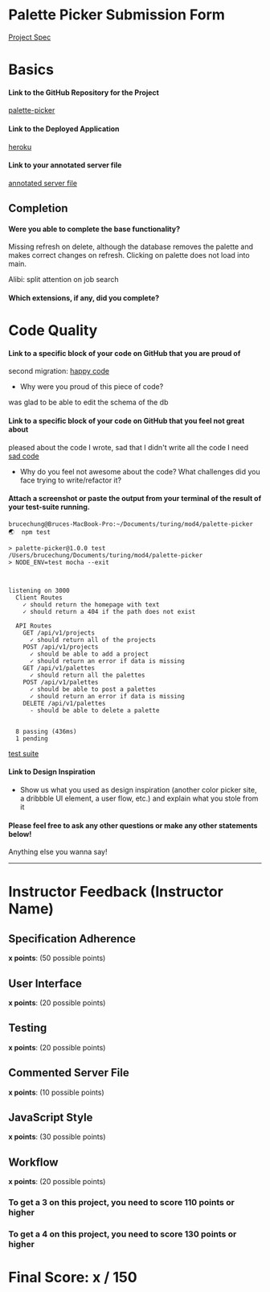 # Palette Picker Submission Form

[Project Spec](http://frontend.turing.io/projects/palette-picker.html)

# Basics

#### Link to the GitHub Repository for the Project
[palette-picker](https://github.com/brucekchung/palette-picker)

#### Link to the Deployed Application
[heroku](https://palette-picker-bruce.herokuapp.com/)

#### Link to your annotated server file
[annotated server file](https://github.com/brucekchung/palette-picker/blob/comments/server.js)

## Completion

#### Were you able to complete the base functionality?

Missing refresh on delete, although the database removes the palette and makes correct changes on refresh.
Clicking on palette does not load into main.

Alibi: split attention on job search

#### Which extensions, if any, did you complete?

# Code Quality

#### Link to a specific block of your code on GitHub that you are proud of
second migration:
[happy code](https://github.com/brucekchung/palette-picker/blob/master/db/migrations/20180315080632_add-array.js)

* Why were you proud of this piece of code?

was glad to be able to edit the schema of the db

#### Link to a specific block of your code on GitHub that you feel not great about

pleased about the code I wrote, sad that I didn't write all the code I need
[sad code]()

* Why do you feel not awesome about the code? What challenges did you face trying to write/refactor it?

#### Attach a screenshot or paste the output from your terminal of the result of your test-suite running.

```
brucechung@Bruces-MacBook-Pro:~/Documents/turing/mod4/palette-picker 🌏  npm test

> palette-picker@1.0.0 test /Users/brucechung/Documents/turing/mod4/palette-picker
> NODE_ENV=test mocha --exit



listening on 3000
  Client Routes
    ✓ should return the homepage with text
    ✓ should return a 404 if the path does not exist

  API Routes
    GET /api/v1/projects
      ✓ should return all of the projects
    POST /api/v1/projects
      ✓ should be able to add a project
      ✓ should return an error if data is missing
    GET /api/v1/palettes
      ✓ should return all the palettes
    POST /api/v1/palettes
      ✓ should be able to post a palettes
      ✓ should return an error if data is missing
    DELETE /api/v1/palettes
      - should be able to delete a palette


  8 passing (436ms)
  1 pending
```
[test suite]()

#### Link to Design Inspiration

* Show us what you used as design inspiration (another color picker site, a dribbble UI element, a user flow, etc.) and explain what you stole from it

#### Please feel free to ask any other questions or make any other statements below!

Anything else you wanna say!

-----


# Instructor Feedback (Instructor Name)

## Specification Adherence

**x points**: (50 possible points)

## User Interface

**x points**: (20 possible points)

## Testing

**x points**: (20 possible points)

## Commented Server File

**x points**: (10 possible points)

## JavaScript Style

**x points**: (30 possible points)

## Workflow

**x points**: (20 possible points)


### To get a 3 on this project, you need to score 110 points or higher
### To get a 4 on this project, you need to score 130 points or higher

# Final Score: x / 150
